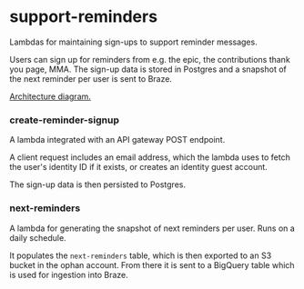 # support-reminders

Lambdas for maintaining sign-ups to support reminder messages.

Users can sign up for reminders from e.g. the epic, the contributions thank you page, MMA.
The sign-up data is stored in Postgres and a snapshot of the next reminder per user is sent to Braze.

[Architecture diagram.](https://docs.google.com/drawings/d/18xIEr2VeTMF3H2W_u6lmH7WBJ3KFHIYsB1jurOdBar4/edit)


### create-reminder-signup
A lambda integrated with an API gateway POST endpoint.

A client request includes an email address, which the lambda uses to fetch the user's identity ID if it exists, or creates an identity guest account.

The sign-up data is then persisted to Postgres.

### next-reminders
A lambda for generating the snapshot of next reminders per user. Runs on a daily schedule.

It populates the `next-reminders` table, which is then exported to an S3 bucket in the ophan account. From there it is sent to a BigQuery table which is used for ingestion into Braze.
